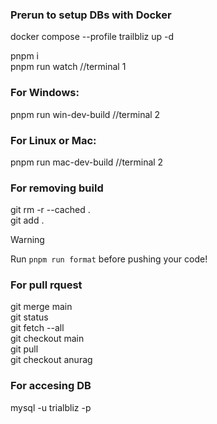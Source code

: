 ### Prerun to setup DBs with Docker

docker compose --profile trailbliz up -d

pnpm i  
pnpm run watch //terminal 1

### For Windows:

pnpm run win-dev-build //terminal 2

### For Linux or Mac:

pnpm run mac-dev-build //terminal 2

### For removing build

git rm -r --cached .  
git add .

> [!WARNING]
> Run `pnpm run format` before pushing your code!

### For pull rquest

git merge main  
git status  
git fetch --all  
git checkout main  
git pull  
git checkout anurag  

### For accesing DB

mysql -u trialbliz -p

